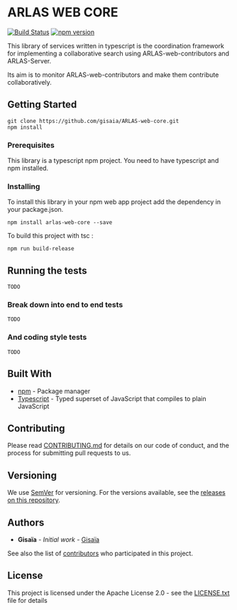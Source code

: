# ARLAS WEB CORE

[![Build Status](https://travis-ci.org/gisaia/ARLAS-web-core.svg?branch=develop)](https://travis-ci.org/gisaia/ARLAS-web-core)
[![npm version](https://badge.fury.io/js/arlas-web-core.svg)](https://badge.fury.io/js/arlas-web-core)

This library of services written in typescript is the coordination framework for implementing a collaborative search using ARLAS-web-contributors and ARLAS-Server.

Its aim is to monitor ARLAS-web-contributors and make them contribute collaboratively.

## Getting Started

```
git clone https://github.com/gisaia/ARLAS-web-core.git
npm install
```

### Prerequisites

This library is a typescript npm project. You need to have typescript and npm installed.


### Installing

To install this library in your npm web app project add the dependency in your package.json.

```
npm install arlas-web-core --save
```

To build this project with tsc :

```
npm run build-release
```

## Running the tests

```
TODO
```

### Break down into end to end tests

```
TODO
```

### And coding style tests

```
TODO
```

## Built With

* [npm](https://www.npmjs.com/) - Package manager
* [Typescript](https://www.typescriptlang.org/) - Typed superset of JavaScript that compiles to plain JavaScript


## Contributing

Please read [CONTRIBUTING.md](https://github.com/gisaia/ARLAS-web-core/blob/master/CONTRIBUTING.md) for details on our code of conduct, and the process for submitting pull requests to us.

## Versioning

We use [SemVer](http://semver.org/) for versioning. For the versions available, see the [releases on this repository](https://github.com/gisaia/ARLAS-web-core/releases). 

## Authors

* **Gisaïa** - *Initial work* - [Gisaïa](http://gisaia.fr/)

See also the list of [contributors](https://github.com/gisaia/ARLAS-web-core/graphs/contributors) who participated in this project.


## License

This project is licensed under the  Apache License 2.0 - see the [LICENSE.txt](LICENSE.txt) file for details
